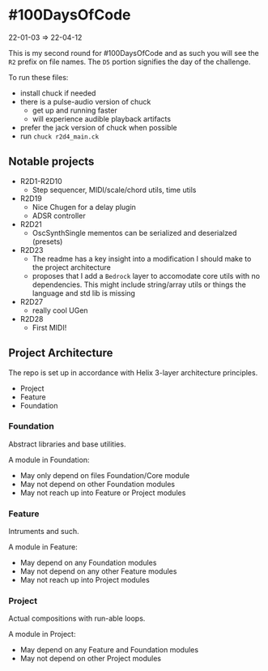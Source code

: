# #100DaysOfCode

22-01-03 => 22-04-12

This is my second round for #100DaysOfCode and as such you will see the `R2` prefix on file names. The `D5` portion signifies the day of the challenge.

To run these files:

- install chuck if needed
- there is a pulse-audio version of chuck
  - get up and running faster
  - will experience audible playback artifacts
- prefer the jack version of chuck when possible
- run `chuck r2d4_main.ck`

## Notable projects

- R2D1-R2D10
  - Step sequencer, MIDI/scale/chord utils, time utils
- R2D19
  - Nice Chugen for a delay plugin
  - ADSR controller
- R2D21
  - OscSynthSingle mementos can be serialized and deserialzed (presets)
- R2D23
  - The readme has a key insight into a modification I should make to the project architecture
  - proposes that I add a `Bedrock` layer to accomodate core utils with no dependencies. This might include string/array utils or things the language and std lib is missing
- R2D27
  - really cool UGen
- R2D28
  - First MIDI!

## Project Architecture

The repo is set up in accordance with Helix 3-layer architecture principles.

- Project
- Feature
- Foundation

### Foundation

Abstract libraries and base utilities.

A module in Foundation:

- May only depend on files Foundation/Core module
- May not depend on other Foundation modules
- May not reach up into Feature or Project modules

### Feature

Intruments and such.

A module in Feature:

- May depend on any Foundation modules
- May not depend on any other Feature modules
- May not reach up into Project modules

### Project

Actual compositions with run-able loops.

A module in Project:

- May depend on any Feature and Foundation modules
- May not depend on other Project modules
